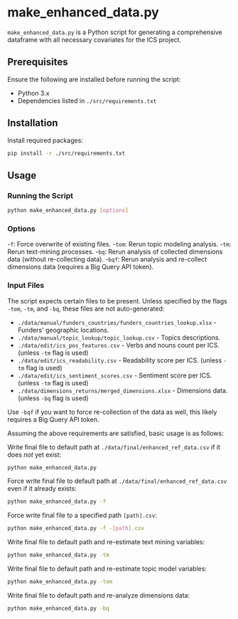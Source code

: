 # make_enhanced_data.py

`make_enhanced_data.py` is a Python script for generating a comprehensive dataframe with all necessary covariates for the ICS project.

## Prerequisites

Ensure the following are installed before running the script:

- Python 3.x
- Dependencies listed in `./src/requirements.txt`

## Installation

Install required packages:

```bash
pip install -r ./src/requirements.txt
```

## Usage
### Running the Script

```bash
python make_enhanced_data.py [options]
```

### Options
-`f`: Force overwrite of existing files.
-`tom`: Rerun topic modeling analysis.
-`tm`: Rerun text-mining processes.
-`bq`: Rerun analysis of collected dimensions data (without re-collecting data).
-`bqf`: Rerun analysis and re-collect dimensions data (requires a Big Query API token).

### Input Files


The script expects certain files to be present. Unless specified by the flags `-tom`, `-tm`, and `-bq`, these files are not auto-generated:

- `./data/manual/funders_countries/funders_countries_lookup.xlsx` - Funders' geographic locations.
- `./data/manual/topic_lookup/topic_lookup.csv` - Topics descriptions.
- `./data/edit/ics_pos_features.csv` - Verbs and nouns count per ICS. (unless `-tm` flag is used)
- `./data/edit/ics_readability.csv` - Readability score per ICS. (unless `-tm` flag is used)
- `./data/edit/ics_sentiment_scores.csv` - Sentiment score per ICS. (unless `-tm` flag is used)
- `./data/dimensions_returns/merged_dimensions.xlsx` - Dimensions data. (unless `-bq` flag is used)

Use `-bqf` if you want to force re-collection of the data as well, this likely requires a Big Query API token.

Assuming the above requirements are satisfied, basic usage is as follows:

Write final file to default path at `./data/final/enhanced_ref_data.csv` if it does *not* yet exist:

```bash
python make_enhanced_data.py
```

Force write final file to default path at `./data/final/enhanced_ref_data.csv` even if it already exists:

```bash
python make_enhanced_data.py -f
```

Force write final file to a specified path `[path].csv`:

```bash
python make_enhanced_data.py -f -[path].csv
```

Write final file to default path and re-estimate text mining variables:

```bash
python make_enhanced_data.py -tm
```

Write final file to default path and re-estimate topic model variables:

```bash
python make_enhanced_data.py -tom
```

Write final file to default path and re-analyze dimensions data:

```bash
python make_enhanced_data.py -bq
```
